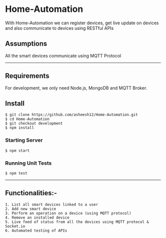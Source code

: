 # Home-Automation

With Home-Automation we can register devices, get live update on devices and also communicate to devices using RESTful APIs 

## Assumptions

All the smart devices communicate using MQTT Protocol


---
## Requirements

For development, we only need Node.js, MongoDB and MQTT Broker.


## Install

    $ git clone https://github.com/asheesh12/Home-Automation.git
    $ cd Home-Automation
    $ git checkout development
    $ npm install

### Starting Server
    $ npm start

### Running Unit Tests
    $ npm test

---   

## Functionalities:-
    1. List all smart devices linked to a user
    2. Add new smart device
    3. Perform an operation on a device (using MQTT protocol)
    4. Remove an installed device
    5. Live feed of status from all the devices using MQTT protocol & Socket.io
    6. Automated testing of APIs

